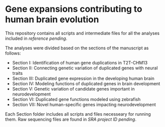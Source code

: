 # Gene expansions contributing to human brain evolution

This repository contains all scripts and intermediate files for all the analyses included in *reference pending*.

The analyses were divided based on the sections of the manuscript as follows:

- Section I: Identification of human gene duplications in T2T-CHM13
- Section II: Connecting genetic variation of duplicated genes with neural traits
- Section III: Duplicated gene expression in the developing human brain
- Section IV: Modeling functions of duplicated genes in brain development
- Section V: Genetic variation of candidate genes important in neurodevelopment
- Section VI: Duplicated gene functions modeled using zebrafish
- Section VII: Novel human-specific genes impacting neurodevelopment

Each Section folder includes all scripts and files necesseary for running them. Raw sequencing files are found in *SRA project ID pending*.
